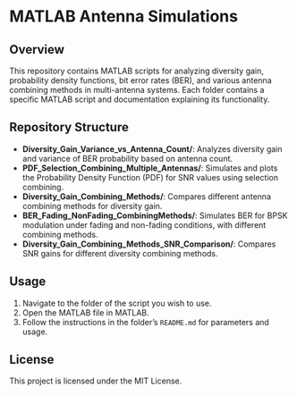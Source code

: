   # MATLAB Antenna Simulations

## Overview
This repository contains MATLAB scripts for analyzing diversity gain, probability density functions, bit error rates (BER), and various antenna combining methods in multi-antenna systems. Each folder contains a specific MATLAB script and documentation explaining its functionality.

## Repository Structure
- **Diversity_Gain_Variance_vs_Antenna_Count/**: Analyzes diversity gain and variance of BER probability based on antenna count.
- **PDF_Selection_Combining_Multiple_Antennas/**: Simulates and plots the Probability Density Function (PDF) for SNR values using selection combining.
- **Diversity_Gain_Combining_Methods/**: Compares different antenna combining methods for diversity gain.
- **BER_Fading_NonFading_CombiningMethods/**: Simulates BER for BPSK modulation under fading and non-fading conditions, with different combining methods.
- **Diversity_Gain_Combining_Methods_SNR_Comparison/**: Compares SNR gains for different diversity combining methods.

## Usage
1. Navigate to the folder of the script you wish to use.
2. Open the MATLAB file in MATLAB.
3. Follow the instructions in the folder’s `README.md` for parameters and usage.

## License
This project is licensed under the MIT License.
